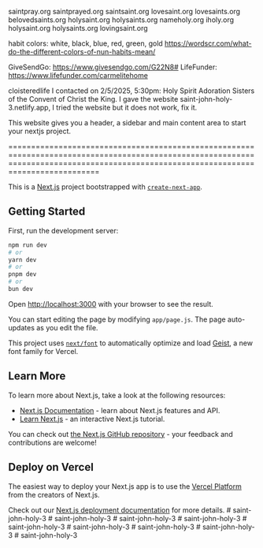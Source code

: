 saintpray.org
saintprayed.org
saintsaint.org
lovesaint.org
lovesaints.org
belovedsaints.org
holysaint.org
holysaints.org
nameholy.org
iholy.org
holysaint.org
holysaints.org
lovingsaint.org

habit colors: white, black, blue, red, green, gold
https://wordscr.com/what-do-the-different-colors-of-nun-habits-mean/

GiveSendGo: https://www.givesendgo.com/G22N8#
LifeFunder: https://www.lifefunder.com/carmelitehome

cloisteredlife
I contacted on 2/5/2025, 5:30pm: Holy Spirit Adoration Sisters of the Convent of Christ the King.
I gave the website saint-john-holy-3.netlify.app, I tried the website but it does not work, fix it.

This website gives you a header, a sidebar and main content area to start your nextjs project.

======================================================================================================================================================================================

This is a [Next.js](https://nextjs.org) project bootstrapped with [`create-next-app`](https://github.com/vercel/next.js/tree/canary/packages/create-next-app).

## Getting Started

First, run the development server:

```bash
npm run dev
# or
yarn dev
# or
pnpm dev
# or
bun dev
```

Open [http://localhost:3000](http://localhost:3000) with your browser to see the result.

You can start editing the page by modifying `app/page.js`. The page auto-updates as you edit the file.

This project uses [`next/font`](https://nextjs.org/docs/app/building-your-application/optimizing/fonts) to automatically optimize and load [Geist](https://vercel.com/font), a new font family for Vercel.

## Learn More

To learn more about Next.js, take a look at the following resources:

- [Next.js Documentation](https://nextjs.org/docs) - learn about Next.js features and API.
- [Learn Next.js](https://nextjs.org/learn) - an interactive Next.js tutorial.

You can check out [the Next.js GitHub repository](https://github.com/vercel/next.js) - your feedback and contributions are welcome!

## Deploy on Vercel

The easiest way to deploy your Next.js app is to use the [Vercel Platform](https://vercel.com/new?utm_medium=default-template&filter=next.js&utm_source=create-next-app&utm_campaign=create-next-app-readme) from the creators of Next.js.

Check out our [Next.js deployment documentation](https://nextjs.org/docs/app/building-your-application/deploying) for more details.
#   s a i n t - j o h n - h o l y - 3 
 
 #   s a i n t - j o h n - h o l y - 3 
 
 #   s a i n t - j o h n - h o l y - 3 
 
 #   s a i n t - j o h n - h o l y - 3 
 
 #   s a i n t - j o h n - h o l y - 3 
 
 #   s a i n t - j o h n - h o l y - 3 
 
 #   s a i n t - j o h n - h o l y - 3 
 
 #   s a i n t - j o h n - h o l y - 3 
 
 #   s a i n t - j o h n - h o l y - 3 
 
 
